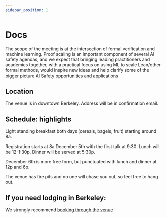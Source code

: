 ```yaml
---
sidebar_position: 1
---
```


# Docs

The scope of the meeting is at the intersection of formal verification and machine learning. Proof scaling is an important component of several AI safety agendas, and we expect that bringing leading practitioners and academics together, with a practical focus on using ML to scale Lean/other formal methods, would inspire new ideas and help clarify some of the bigger picture AI Safety opportunities and applications

## Location

The venue is in downtown Berkeley. Address will be in confirmation email.

## Schedule: highlights

Light standing breakfast both days (cereals, bagels, fruit) starting around 8a.

Registration starts at 8a December 5th with the first talk at 9:30. Lunch will be 12-1:30p. Dinner will be served at 5:30p. 

December 6th is more free form, but punctuated with lunch and dinner at 12p and 6p. 

The venue has fire pits and no one will chase you out, so feel free to hang out.

## If you need lodging in Berkeley:

We strongly recommend [booking through the venue](https://www.havenbookings.space/events/eternal-september)
